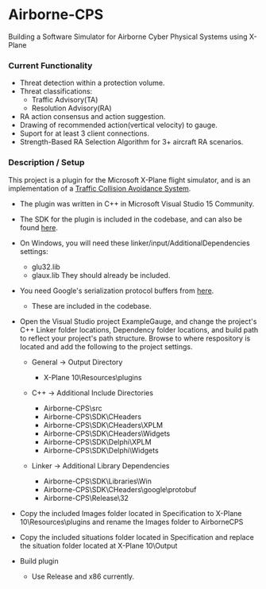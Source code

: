 # Airborne-CPS
Building a Software Simulator for Airborne Cyber Physical Systems using X-Plane

### Current Functionality

- Threat detection within a protection volume.
- Threat classifications:
  * Traffic Advisory(TA)
  * Resolution Advisory(RA)
- RA action consensus and action suggestion.
- Drawing of recommended action(vertical velocity) to gauge.
- Suport for at least 3 client connections.
- Strength-Based RA Selection Algorithm for 3+ aircraft RA scenarios.

### Description / Setup
This project is a plugin for the Microsoft X-Plane flight simulator, and is an implementation of a [Traffic Collision Avoidance System](https://www.faa.gov/documentLibrary/media/Advisory_Circular/TCAS%20II%20V7.1%20Intro%20booklet.pdf).

- The plugin was written in C++ in Microsoft Visual Studio 15 Community.

- The SDK for the plugin is included in the codebase, and can also be found [here](http://www.xsquawkbox.net/xpsdk/mediawiki/Main_Page).

- On Windows, you will need these linker/input/AdditionalDependencies settings:
  * glu32.lib
  * glaux.lib
  They should already be included.

- You need Google's serialization protocol buffers from [here](https://github.com/google/protobuf/releases/tag/v3.0.0).
  * These are included in the codebase.
  
- Open the Visual Studio project ExampleGauge, and change the project's C++ Linker folder locations, Dependency folder locations, and build   path to reflect your project's path structure. Browse to where respository is located and add the following to the project settings.

  * General -> Output Directory
    - X-Plane 10\Resources\plugins
    
  * C++ -> Additional Include Directories  
    - Airborne-CPS\src
    - Airborne-CPS\SDK\CHeaders
    - Airborne-CPS\SDK\CHeaders\XPLM
    - Airborne-CPS\SDK\CHeaders\Widgets
    - Airborne-CPS\SDK\Delphi\XPLM
    - Airborne-CPS\SDK\Delphi\Widgets
    
  * Linker -> Additional Library Dependencies
    - Airborne-CPS\SDK\Libraries\Win
    - Airborne-CPS\SDK\CHeaders\google\protobuf
    - Airborne-CPS\Release\32

- Copy the included Images folder located in Specification to X-Plane 10\Resources\plugins and rename the Images folder to AirborneCPS
- Copy the included situations folder located in Specification and replace the situation folder located at X-Plane 10\Output

- Build plugin
    * Use Release and x86 currently.

